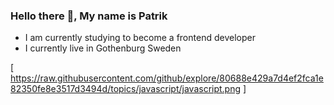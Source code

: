 ### Hello there 👋, My name is Patrik 

- I am currently studying to become a frontend developer   
- I currently live in Gothenburg Sweden




[<img> https://raw.githubusercontent.com/github/explore/80688e429a7d4ef2fca1e82350fe8e3517d3494d/topics/javascript/javascript.png </img>]

<!--
**patriklussi/patriklussi** is a ✨ _special_ ✨ repository because its `README.md` (this file) appears on your GitHub profile.

Here are some ideas to get you started:

- 🔭 I’m currently working on ...
- 🌱 I’m currently learning ...
- 👯 I’m looking to collaborate on ...
- 🤔 I’m looking for help with ...
- 💬 Ask me about ...
- 📫 How to reach me: ...
- 😄 Pronouns: ...
- ⚡ Fun fact: ...
-->
